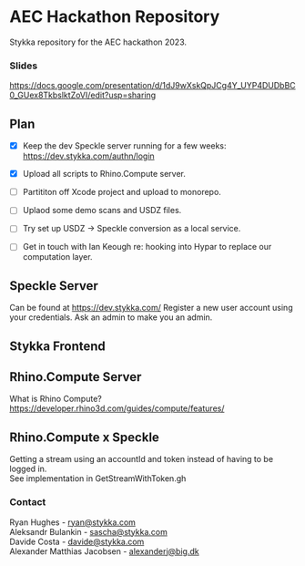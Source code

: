 # AEC Hackathon Repository
Stykka repository for the AEC hackathon 2023.

### Slides
https://docs.google.com/presentation/d/1dJ9wXskQpJCg4Y_UYP4DUDbBC0_GUex8TkbslktZoVI/edit?usp=sharing

## Plan
- [x] Keep the dev Speckle server running for a few weeks: https://dev.stykka.com/authn/login
- [x] Upload all scripts to Rhino.Compute server.
- [ ] Partititon off Xcode project and upload to monorepo.
- [ ] Uplaod some demo scans and USDZ files.
- [ ] Try set up USDZ -> Speckle conversion as a local service.
- [ ] Get in touch with Ian Keough re: hooking into Hypar to replace our computation layer.


## Speckle Server
Can be found at https://dev.stykka.com/
Register a new user account using your credentials.
Ask an admin to make you an admin.

## Stykka Frontend

## Rhino.Compute Server
What is Rhino Compute?
https://developer.rhino3d.com/guides/compute/features/

## Rhino.Compute x Speckle
Getting a stream using an accountId and token instead of having to be logged in.  
See implementation in GetStreamWithToken.gh

### Contact
Ryan Hughes - ryan@stykka.com  
Aleksandr Bulankin - sascha@stykka.com  
Davide Costa - davide@stykka.com  
Alexander Matthias Jacobsen - alexanderj@big.dk  
